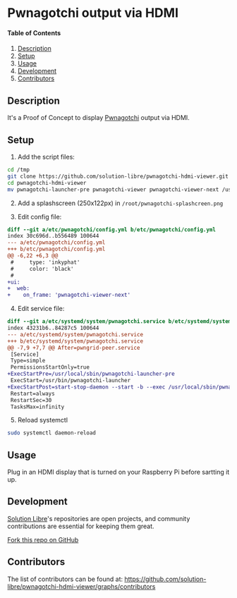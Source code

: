 # Pwnagotchi output via HDMI

#### Table of Contents

1. [Description](#description)
2. [Setup](#setup)
3. [Usage](#usage)
4. [Development](#development)
5. [Contributors](#contributors)

## Description

It's a Proof of Concept to display [Pwnagotchi](https://pwnagotchi.ai/) output via HDMI.

## Setup

1. Add the script files:

```sh
cd /tmp
git clone https://github.com/solution-libre/pwnagotchi-hdmi-viewer.git
cd pwnagotchi-hdmi-viewer
mv pwnagotchi-launcher-pre pwnagotchi-viewer pwnagotchi-viewer-next /usr/local/sbin
```
2. Add a splashscreen (250x122px) in `/root/pwnagotchi-splashcreen.png`

3. Edit config file:

```diff
diff --git a/etc/pwnagotchi/config.yml b/etc/pwnagotchi/config.yml
index 30c696d..b556489 100644
--- a/etc/pwnagotchi/config.yml
+++ b/etc/pwnagotchi/config.yml
@@ -6,22 +6,3 @@
 #     type: 'inkyphat'
 #     color: 'black'
 #
+ui:
+  web:
+    on_frame: 'pwnagotchi-viewer-next'
```

4. Edit service file:

```diff
diff --git a/etc/systemd/system/pwnagotchi.service b/etc/systemd/system/pwnagotchi.service
index 43231b6..84287c5 100644
--- a/etc/systemd/system/pwnagotchi.service
+++ b/etc/systemd/system/pwnagotchi.service
@@ -7,9 +7,7 @@ After=pwngrid-peer.service
 [Service]
 Type=simple
 PermissionsStartOnly=true
+ExecStartPre=/usr/local/sbin/pwnagotchi-launcher-pre
 ExecStart=/usr/bin/pwnagotchi-launcher
+ExecStartPost=start-stop-daemon --start -b --exec /usr/local/sbin/pwnagotchi-viewer
 Restart=always
 RestartSec=30
 TasksMax=infinity
```

5. Reload systemctl

```sh
sudo systemctl daemon-reload
```

## Usage

Plug in an HDMI display that is turned on your Raspberry Pi before sartting it up.

## Development

[Solution Libre](https://www.solution-libre.fr)'s repositories are open projects, and community contributions are essential for keeping them great.

[Fork this repo on GitHub](https://github.com/solution-libre/pwnagotchi-hdmi-viewer/fork)

## Contributors

The list of contributors can be found at: https://github.com/solution-libre/pwnagotchi-hdmi-viewer/graphs/contributors
